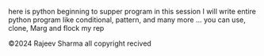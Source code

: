here is python beginning to supper program 
in this session I will write entire python program like conditional, pattern, and many more ...
you can use, clone, Marg and flock my rep 


©️2024 Rajeev Sharma all copyright recived 